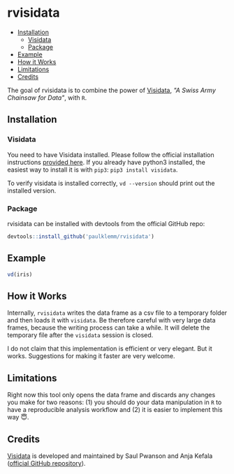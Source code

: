 # rvisidata

<!-- TOC depthFrom:2 -->

- [Installation](#installation)
  - [Visidata](#visidata)
  - [Package](#package)
- [Example](#example)
- [How it Works](#how-it-works)
- [Limitations](#limitations)
- [Credits](#credits)

<!-- /TOC -->

The goal of rvisidata is to combine the power of [Visidata](https://visidata.org/), _"A Swiss Army Chainsaw for Data"_, with `R`.

## Installation

### Visidata

You need to have Visidata installed. Please follow the official installation instructions [provided here](https://visidata.org/install/).
If you already have python3 installed, the easiest way to install it is with `pip3`: `pip3 install visidata`.

To verify visidata is installed correctly, `vd --version` should print out the installed version.

### Package

rvisidata can be installed with devtools from the official GitHub repo:

```r
devtools::install_github('paulklemm/rvisidata')
```

## Example

```r
vd(iris)
```

## How it Works

Internally, `rvisidata` writes the data frame as a csv file to a temporary folder and then loads it with `visidata`. Be therefore careful with very large data frames, because the writing process can take a while. It will delete the temporary file after the `visidata` session is closed.

I do not claim that this implementation is efficient or very elegant. But it works. Suggestions for making it faster are very welcome.

## Limitations

Right now this tool only opens the data frame and discards any changes you make for two reasons: (1) you should do your data manipulation in `R` to have a reproducible analysis workflow and (2) it is easier to implement this way 😇.

## Credits

[Visidata](https://github.com/paulklemm/rvisidata) is developed and maintained by Saul Pwanson and Anja Kefala ([official GitHub repository](https://github.com/saulpw/visidata)).
